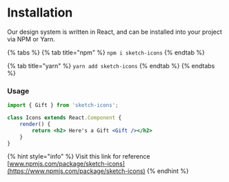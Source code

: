 # Installation

Our design system is written in React, and can be installed into your project via NPM or Yarn.

{% tabs %}
{% tab title="npm" %}
`npm i sketch-icons`
{% endtab %}

{% tab title="yarn" %}
`yarn add sketch-icons`
{% endtab %}
{% endtabs %}

### Usage

```jsx
import { Gift } from 'sketch-icons';

class Icons extends React.Component {
    render() {
        return <h2> Here's a Gift <Gift /></h2>
    }
}
```

{% hint style="info" %}
Visit this link for reference [www.npmjs.com/package/sketch-icons](https://www.npmjs.com/package/sketch-icons)
{% endhint %}

